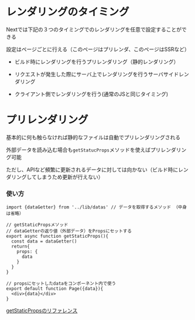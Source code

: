 # レンダリングのタイミング

Nextでは下記の３つのタイミングでのレンダリングを任意で設定することができる

設定はページごとに行える（このページはプリレンダ、このページはSSRなど）

- ビルド時にレンダリングを行うプリレンダリング（静的レンダリング）

- リクエストが発生した際にサーバ上でレンダリングを行うサーバサイドレンダリング

- クライアント側でレンダリングを行う(通常のJSと同じタイミング)

# プリレンダリング

基本的に何も触らなければ静的なファイルは自動でプリレンダリングされる

外部データを読み込む場合も`getStatucProps`メソッドを使えばプリレンダリング可能

ただし、APIなど頻繁に更新されるデータに対しては向かない（ビルド時にレンダリングしてしまうため更新が行えない）

### 使い方

```
import {dataGetter} from '../lib/datas' // データを取得するメソッド （中身は省略）

// getStaticPropsメソッド
// dataGetterの返り値（外部データ）をPropsにセットする
export async function getStaticProps(){
  const data = dataGetter()
  return{
    props: {
      data
    }
  }
}

// propsにセットしたdataをコンポーネント内で使う
export default function Page({data}){
  <div>{data}</div>
}
```

[getStaticPropsのリファレンス](https://nextjs.org/docs/basic-features/data-fetching)
